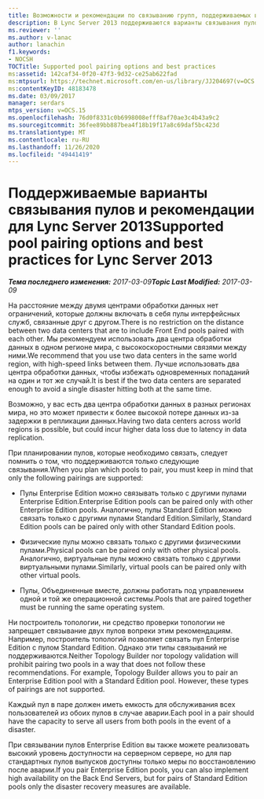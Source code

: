 ```yaml
---
title: Возможности и рекомендации по связыванию групп, поддерживаемых в Lync Server 2013
description: В Lync Server 2013 поддерживаются варианты связывания пулов и советы и рекомендации.
ms.reviewer: ''
ms.author: v-lanac
author: lanachin
f1.keywords:
- NOCSH
TOCTitle: Supported pool pairing options and best practices
ms:assetid: 142caf34-0f20-47f3-9d32-ce25ab622fad
ms:mtpsurl: https://technet.microsoft.com/en-us/library/JJ204697(v=OCS.15)
ms:contentKeyID: 48183478
ms.date: 03/09/2017
manager: serdars
mtps_version: v=OCS.15
ms.openlocfilehash: 76d0f8331c0b6998008efff8af70ae3c4b43a9c2
ms.sourcegitcommit: 36fee89bb887bea4f18b19f17a8c69daf5bc423d
ms.translationtype: MT
ms.contentlocale: ru-RU
ms.lasthandoff: 11/26/2020
ms.locfileid: "49441419"
---
```

# <a name="supported-pool-pairing-options-and-best-practices-for-lync-server-2013"></a><span data-ttu-id="d95de-103">Поддерживаемые варианты связывания пулов и рекомендации для Lync Server 2013</span><span class="sxs-lookup"><span data-stu-id="d95de-103">Supported pool pairing options and best practices for Lync Server 2013</span></span>

<div data-xmlns="http://www.w3.org/1999/xhtml">

<div class="topic" data-xmlns="http://www.w3.org/1999/xhtml" data-msxsl="urn:schemas-microsoft-com:xslt" data-cs="https://msdn.microsoft.com/">

<div data-asp="https://msdn2.microsoft.com/asp">



</div>

<div id="mainSection">

<div id="mainBody"><span data-ttu-id="d95de-104">

<span> </span></span><span class="sxs-lookup"><span data-stu-id="d95de-104">

<span> </span></span></span>

<span data-ttu-id="d95de-105">_**Тема последнего изменения:** 2017-03-09_</span><span class="sxs-lookup"><span data-stu-id="d95de-105">_**Topic Last Modified:** 2017-03-09_</span></span>

<span data-ttu-id="d95de-106">На расстояние между двумя центрами обработки данных нет ограничений, которые должны включать в себя пулы интерфейсных служб, связанные друг с другом.</span><span class="sxs-lookup"><span data-stu-id="d95de-106">There is no restriction on the distance between two data centers that are to include Front End pools paired with each other.</span></span> <span data-ttu-id="d95de-107">Мы рекомендуем использовать два центра обработки данных в одном регионе мира, с высокоскоростными связями между ними.</span><span class="sxs-lookup"><span data-stu-id="d95de-107">We recommend that you use two data centers in the same world region, with high-speed links between them.</span></span> <span data-ttu-id="d95de-108">Лучше использовать два центра обработки данных, чтобы избежать одновременных попаданий на один и тот же случай.</span><span class="sxs-lookup"><span data-stu-id="d95de-108">It is best if the two data centers are separated enough to avoid a single disaster hitting both at the same time.</span></span>

<span data-ttu-id="d95de-109">Возможно, у вас есть два центра обработки данных в разных регионах мира, но это может привести к более высокой потере данных из-за задержки в репликации данных.</span><span class="sxs-lookup"><span data-stu-id="d95de-109">Having two data centers across world regions is possible, but could incur higher data loss due to latency in data replication.</span></span>

<span data-ttu-id="d95de-110">При планировании пулов, которые необходимо связать, следует помнить о том, что поддерживаются только следующие связывания.</span><span class="sxs-lookup"><span data-stu-id="d95de-110">When you plan which pools to pair, you must keep in mind that only the following pairings are supported:</span></span>

  - <span data-ttu-id="d95de-111">Пулы Enterprise Edition можно связывать только с другими пулами Enterprise Edition.</span><span class="sxs-lookup"><span data-stu-id="d95de-111">Enterprise Edition pools can be paired only with other Enterprise Edition pools.</span></span> <span data-ttu-id="d95de-112">Аналогично, пулы Standard Edition можно связать только с другими пулами Standard Edition.</span><span class="sxs-lookup"><span data-stu-id="d95de-112">Similarly, Standard Edition pools can be paired only with other Standard Edition pools.</span></span>

  - <span data-ttu-id="d95de-113">Физические пулы можно связать только с другими физическими пулами.</span><span class="sxs-lookup"><span data-stu-id="d95de-113">Physical pools can be paired only with other physical pools.</span></span> <span data-ttu-id="d95de-114">Аналогично, виртуальные пулы можно связать только с другими виртуальными пулами.</span><span class="sxs-lookup"><span data-stu-id="d95de-114">Similarly, virtual pools can be paired only with other virtual pools.</span></span>

  - <span data-ttu-id="d95de-115">Пулы, Объединенные вместе, должны работать под управлением одной и той же операционной системы.</span><span class="sxs-lookup"><span data-stu-id="d95de-115">Pools that are paired together must be running the same operating system.</span></span>

<span data-ttu-id="d95de-p104">Ни построитель топологии, ни средство проверки топологии не запрещает связывание двух пулов вопреки этим рекомендациям. Например, построитель топологий позволяет связать пул Enterprise Edition с пулом Standard Edition. Однако эти типы связываний не поддерживаются.</span><span class="sxs-lookup"><span data-stu-id="d95de-p104">Neither Topology Builder nor topology validation will prohibit pairing two pools in a way that does not follow these recommendations. For example, Topology Builder allows you to pair an Enterprise Edition pool with a Standard Edition pool. However, these types of pairings are not supported.</span></span>

<span data-ttu-id="d95de-119">Каждый пул в паре должен иметь емкость для обслуживания всех пользователей из обоих пулов в случае аварии.</span><span class="sxs-lookup"><span data-stu-id="d95de-119">Each pool in a pair should have the capacity to serve all users from both pools in the event of a disaster.</span></span>

<span data-ttu-id="d95de-120">При связывании пулов Enterprise Edition вы также можете реализовать высокий уровень доступности на серверном сервере, но для пар стандартных пулов выпусков доступны только меры по восстановлению после аварии.</span><span class="sxs-lookup"><span data-stu-id="d95de-120">If you pair Enterprise Edition pools, you can also implement high availability on the Back End Servers, but for pairs of Standard Edition pools only the disaster recovery measures are available.</span></span>

<span data-ttu-id="d95de-121"></div>

<span> </span>

</div>

</div>

</span><span class="sxs-lookup"><span data-stu-id="d95de-121"></div>

<span> </span>

</div>

</div>

</span></span></div>

